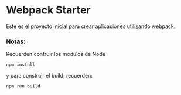 # Webpack Starter

Este es el proyecto inicial para crear aplicaciones utilizando webpack.

### Notas:

Recuerden contruir los modulos de Node
```
npm install
```
 y para construir el build, recuerden:
 ```
npm run build
 ```
